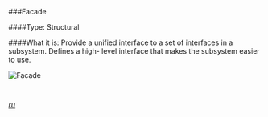 ###Facade

####Type: Structural

####What it is:
Provide a unified interface to a set of interfaces in a subsystem. Defines a high- level interface that makes the subsystem easier to use.

![Facade]

```php



```
_[ru][Ru Facade]_

[Facade]: https://github.com/olegre/DesignPatterns/blob/master/~images/Facade.png
[Ru Facade]: https://github.com/olegre/DesignPatterns/blob/master/~images/ru/Facade.png
